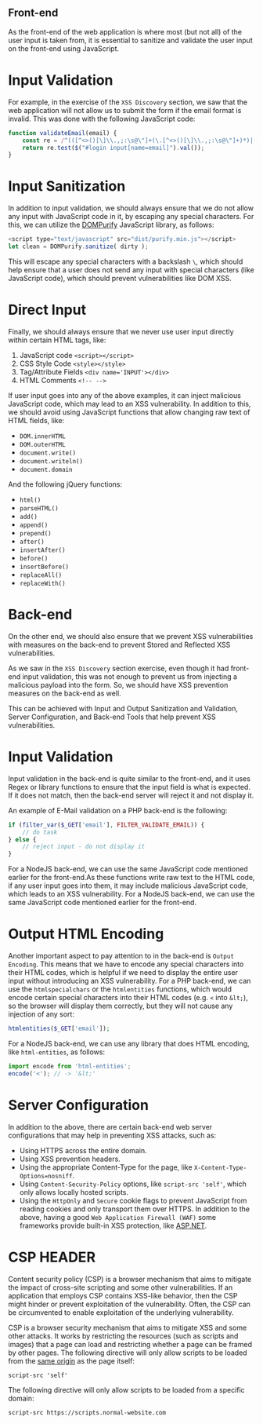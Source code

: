## Front-end

As the front-end of the web application is where most (but not all) of the user input is taken from, it is essential to sanitize and validate the user input on the front-end using JavaScript.

# Input Validation

For example, in the exercise of the `XSS Discovery` section, we saw that the web application will not allow us to submit the form if the email format is invalid. This was done with the following JavaScript code:

```javascript
function validateEmail(email) {
    const re = /^(([^<>()[\]\\.,;:\s@\"]+(\.[^<>()[\]\\.,;:\s@\"]+)*)|(\".+\"))@((\[[0-9]{1,3}\.[0-9]{1,3}\.[0-9]{1,3}\.[0-9]{1,3}\])|(([a-zA-Z\-0-9]+\.)+[a-zA-Z]{2,}))$/;
    return re.test($("#login input[name=email]").val());
}
```
# Input Sanitization
In addition to input validation, we should always ensure that we do not allow any input with JavaScript code in it, by escaping any special characters. For this, we can utilize the [DOMPurify](https://github.com/cure53/DOMPurify) JavaScript library, as follows:

```javascript
<script type="text/javascript" src="dist/purify.min.js"></script>
let clean = DOMPurify.sanitize( dirty );
```

This will escape any special characters with a backslash `\`, which should help ensure that a user does not send any input with special characters (like JavaScript code), which should prevent vulnerabilities like DOM XSS.
# Direct Input

Finally, we should always ensure that we never use user input directly within certain HTML tags, like:

1. JavaScript code `<script></script>`
2. CSS Style Code `<style></style>`
3. Tag/Attribute Fields `<div name='INPUT'></div>`
4. HTML Comments `<!-- -->`

If user input goes into any of the above examples, it can inject malicious JavaScript code, which may lead to an XSS vulnerability. In addition to this, we should avoid using JavaScript functions that allow changing raw text of HTML fields, like:

- `DOM.innerHTML`
- `DOM.outerHTML`
- `document.write()`
- `document.writeln()`
- `document.domain`

And the following jQuery functions:

- `html()`
- `parseHTML()`
- `add()`
- `append()`
- `prepend()`
- `after()`
- `insertAfter()`
- `before()`
- `insertBefore()`
- `replaceAll()`
- `replaceWith()`

# Back-end

On the other end, we should also ensure that we prevent XSS vulnerabilities with measures on the back-end to prevent Stored and Reflected XSS vulnerabilities. 

As we saw in the `XSS Discovery` section exercise, even though it had front-end input validation, this was not enough to prevent us from injecting a malicious payload into the form. So, we should have XSS prevention measures on the back-end as well. 

This can be achieved with Input and Output Sanitization and Validation, Server Configuration, and Back-end Tools that help prevent XSS vulnerabilities.

# Input Validation

Input validation in the back-end is quite similar to the front-end, and it uses Regex or library functions to ensure that the input field is what is expected. If it does not match, then the back-end server will reject it and not display it.

An example of E-Mail validation on a PHP back-end is the following:

```php
if (filter_var($_GET['email'], FILTER_VALIDATE_EMAIL)) {
    // do task
} else {
    // reject input - do not display it
}
```

For a NodeJS back-end, we can use the same JavaScript code mentioned earlier for the front-end.As these functions write raw text to the HTML code, if any user input goes into them, it may include malicious JavaScript code, which leads to an XSS vulnerability.
For a NodeJS back-end, we can use the same JavaScript code mentioned earlier for the front-end.

# Output HTML Encoding

Another important aspect to pay attention to in the back-end is `Output Encoding`. This means that we have to encode any special characters into their HTML codes, which is helpful if we need to display the entire user input without introducing an XSS vulnerability. For a PHP back-end, we can use the `htmlspecialchars` or the `htmlentities` functions, which would encode certain special characters into their HTML codes (e.g. `<` into `&lt;`), so the browser will display them correctly, but they will not cause any injection of any sort: 
```php
htmlentities($_GET['email']);
```

For a NodeJS back-end, we can use any library that does HTML encoding, like `html-entities`, as follows:

```javascript
import encode from 'html-entities';
encode('<'); // -> '&lt;'
```

# Server Configuration

In addition to the above, there are certain back-end web server configurations that may help in preventing XSS attacks, such as:

- Using HTTPS across the entire domain.
- Using XSS prevention headers.
- Using the appropriate Content-Type for the page, like `X-Content-Type-Options=nosniff`.
- Using `Content-Security-Policy` options, like `script-src 'self'`, which only allows locally hosted scripts.
- Using the `HttpOnly` and `Secure` cookie flags to prevent JavaScript from reading cookies and only transport them over HTTPS.
In addition to the above, having a good `Web Application Firewall (WAF)`
some frameworks provide built-in XSS protection, like [ASP.NET](https://learn.microsoft.com/en-us/aspnet/core/security/cross-site-scripting?view=aspnetcore-7.0).





# CSP HEADER
Content security policy (CSP) is a browser mechanism that aims to mitigate the impact of cross-site scripting and some other vulnerabilities. If an application that employs CSP contains XSS-like behavior, then the CSP might hinder or prevent exploitation of the vulnerability. Often, the CSP can be circumvented to enable exploitation of the underlying vulnerability.

CSP is a browser security mechanism that aims to mitigate XSS and some other attacks. It works by restricting the resources (such as scripts and images) that a page can load and restricting whether a page can be framed by other pages.
The following directive will only allow scripts to be loaded from the [same origin](https://portswigger.net/web-security/cors/same-origin-policy) as the page itself:

`script-src 'self'`

The following directive will only allow scripts to be loaded from a specific domain:

`script-src https://scripts.normal-website.com`
